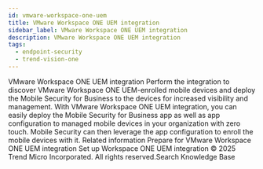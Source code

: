 ```yaml
---
id: vmware-workspace-one-uem
title: VMware Workspace ONE UEM integration
sidebar_label: VMware Workspace ONE UEM integration
description: VMware Workspace ONE UEM integration
tags:
  - endpoint-security
  - trend-vision-one
---
```


 VMware Workspace ONE UEM integration Perform the integration to discover VMware Workspace ONE UEM-enrolled mobile devices and deploy the Mobile Security for Business to the devices for increased visibility and management. With VMware Workspace ONE UEM integration, you can easily deploy the Mobile Security for Business app as well as app configuration to managed mobile devices in your organization with zero touch. Mobile Security can then leverage the app configuration to enroll the mobile devices with it. Related information Prepare for VMware Workspace ONE UEM integration Set up Workspace ONE UEM integration © 2025 Trend Micro Incorporated. All rights reserved.Search Knowledge Base